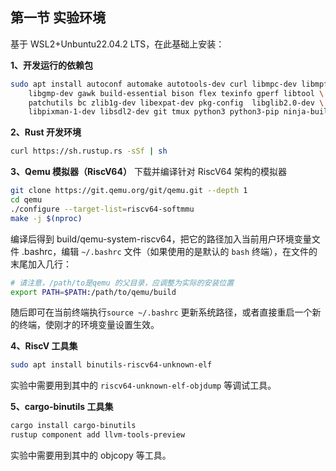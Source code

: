 ## 第一节 实验环境

基于 WSL2+Unbuntu22.04.2 LTS，在此基础上安装：

**1、开发运行的依赖包**

```bash
sudo apt install autoconf automake autotools-dev curl libmpc-dev libmpfr-dev \
	libgmp-dev gawk build-essential bison flex texinfo gperf libtool \
	patchutils bc zlib1g-dev libexpat-dev pkg-config  libglib2.0-dev \
	libpixman-1-dev libsdl2-dev git tmux python3 python3-pip ninja-build
```

**2、Rust 开发环境**

```bash
curl https://sh.rustup.rs -sSf | sh
```

**3、Qemu 模拟器（RiscV64）**
下载并编译针对 RiscV64 架构的模拟器

```bash
git clone https://git.qemu.org/git/qemu.git --depth 1
cd qemu
./configure --target-list=riscv64-softmmu
make -j $(nproc)
```

编译后得到 build/qemu-system-riscv64，把它的路径加入当前用户环境变量文件 .bashrc，编辑 `~/.bashrc` 文件（如果使用的是默认的 `bash` 终端），在文件的末尾加入几行：

```bash
# 请注意，/path/to是qemu 的父目录，应调整为实际的安装位置
export PATH=$PATH:/path/to/qemu/build
```

随后即可在当前终端执行`source ~/.bashrc` 更新系统路径，或者直接重启一个新的终端，使刚才的环境变量设置生效。

**4、RiscV 工具集**

```bash
sudo apt install binutils-riscv64-unknown-elf
```

实验中需要用到其中的 `riscv64-unknown-elf-objdump` 等调试工具。

**5、cargo-binutils 工具集**

```bash
cargo install cargo-binutils
rustup component add llvm-tools-preview
```

实验中需要用到其中的 objcopy 等工具。